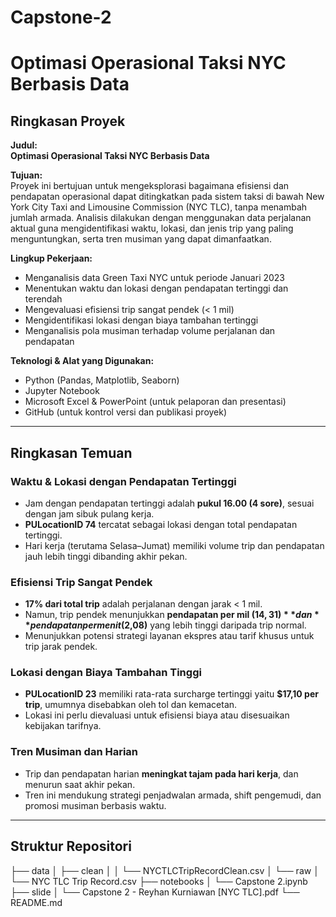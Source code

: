# Capstone-2
# Optimasi Operasional Taksi NYC Berbasis Data

## Ringkasan Proyek

**Judul:**  
**Optimasi Operasional Taksi NYC Berbasis Data**

**Tujuan:**  
Proyek ini bertujuan untuk mengeksplorasi bagaimana efisiensi dan pendapatan operasional dapat ditingkatkan pada sistem taksi di bawah New York City Taxi and Limousine Commission (NYC TLC), tanpa menambah jumlah armada. Analisis dilakukan dengan menggunakan data perjalanan aktual guna mengidentifikasi waktu, lokasi, dan jenis trip yang paling menguntungkan, serta tren musiman yang dapat dimanfaatkan.

**Lingkup Pekerjaan:**
- Menganalisis data Green Taxi NYC untuk periode Januari 2023
- Menentukan waktu dan lokasi dengan pendapatan tertinggi dan terendah
- Mengevaluasi efisiensi trip sangat pendek (< 1 mil)
- Mengidentifikasi lokasi dengan biaya tambahan tertinggi
- Menganalisis pola musiman terhadap volume perjalanan dan pendapatan

**Teknologi & Alat yang Digunakan:**
- Python (Pandas, Matplotlib, Seaborn)
- Jupyter Notebook
- Microsoft Excel & PowerPoint (untuk pelaporan dan presentasi)
- GitHub (untuk kontrol versi dan publikasi proyek)

---

## Ringkasan Temuan

### Waktu & Lokasi dengan Pendapatan Tertinggi
- Jam dengan pendapatan tertinggi adalah **pukul 16.00 (4 sore)**, sesuai dengan jam sibuk pulang kerja.
- **PULocationID 74** tercatat sebagai lokasi dengan total pendapatan tertinggi.
- Hari kerja (terutama Selasa–Jumat) memiliki volume trip dan pendapatan jauh lebih tinggi dibanding akhir pekan.

### Efisiensi Trip Sangat Pendek
- **17% dari total trip** adalah perjalanan dengan jarak < 1 mil.
- Namun, trip pendek menunjukkan **pendapatan per mil ($14,31)** dan **pendapatan per menit ($2,08)** yang lebih tinggi daripada trip normal.
- Menunjukkan potensi strategi layanan ekspres atau tarif khusus untuk trip jarak pendek.

### Lokasi dengan Biaya Tambahan Tinggi
- **PULocationID 23** memiliki rata-rata surcharge tertinggi yaitu **$17,10 per trip**, umumnya disebabkan oleh tol dan kemacetan.
- Lokasi ini perlu dievaluasi untuk efisiensi biaya atau disesuaikan kebijakan tarifnya.

### Tren Musiman dan Harian
- Trip dan pendapatan harian **meningkat tajam pada hari kerja**, dan menurun saat akhir pekan.
- Tren ini mendukung strategi penjadwalan armada, shift pengemudi, dan promosi musiman berbasis waktu.

---

## Struktur Repositori

├── data
│   ├── clean
│   │   └── NYCTLCTripRecordClean.csv
│   └── raw
│       └── NYC TLC Trip Record.csv
├── notebooks
│   └── Capstone 2.ipynb
├── slide
│   └── Capstone 2 - Reyhan Kurniawan [NYC TLC].pdf
└── README.md
